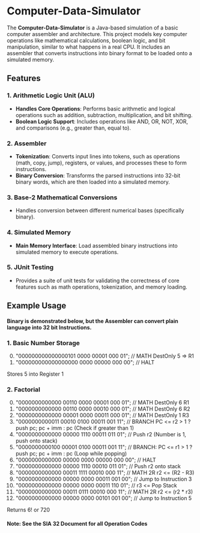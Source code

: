 # Computer-Data-Simulator

The **Computer-Data-Simulator** is a Java-based simulation of a basic computer assembler and architecture. This project models key computer operations like mathematical calculations, boolean logic, and bit manipulation, similar to what happens in a real CPU. It includes an assembler that converts instructions into binary format to be loaded onto a simulated memory.

## Features

### 1. Arithmetic Logic Unit (ALU)
- **Handles Core Operations**: Performs basic arithmetic and logical operations such as addition, subtraction, multiplication, and bit shifting.
- **Boolean Logic Support**: Includes operations like AND, OR, NOT, XOR, and comparisons (e.g., greater than, equal to).

### 2. Assembler
- **Tokenization**: Converts input lines into tokens, such as operations (math, copy, jump), registers, or values, and processes these to form instructions.
- **Binary Conversion**: Transforms the parsed instructions into 32-bit binary words, which are then loaded into a simulated memory.

### 3. Base-2 Mathematical Conversions
- Handles conversion between different numerical bases (specifically binary).

### 4. Simulated Memory
- **Main Memory Interface**: Load assembled binary instructions into simulated memory to execute operations.

### 5. JUnit Testing
- Provides a suite of unit tests for validating the correctness of core features such as math operations, tokenization, and memory loading.

## Example Usage
#### Binary is demonstrated below, but the Assembler can convert plain language into 32 bit Instructions.

### 1. Basic Number Storage

0) "000000000000000101 0000 00001 000 01"; // MATH DestOnly 5 => R1
1) "000000000000000000 0000 00000 000 00"; // HALT

Stores 5 into Register 1

### 2. Factorial

0) "0000000000000 00110 0000 00001 000 01"; // MATH DestOnly 6 R1
1) "0000000000000 00110 0000 00010 000 01"; // MATH DestOnly 6 R2 
2) "0000000000000 00001 0000 00011 000 01"; // MATH DestOnly 1 R3
3) "0000000000011 00010 0100 00011 001 11"; // BRANCH PC <= r2 > 1 ? push pc; pc + imm : pc (Check if greater than 1)
4) "0000000000000 00000 1110 00011 011 01"; // Push r2 (Number is 1, push onto stack)
5) "0000000000100 00001 0100 00011 001 11"; // BRANCH: PC <= r1 > 1 ? push pc; pc + imm : pc (Loop while popping)
6) "0000000000000 00000 0000 00000 000 00"; // HALT 
7) "0000000000000 00000 1110 00010 011 01"; // Push r2 onto stack
8) "0000000000000 00011 1111 00010 000 11"; // MATH 2R r2 <= (R2 - R3)
9) "0000000000000 00000 0000 00011 001 00"; // Jump to Instruction 3
10) "0000000000000 00000 0000 00011 110 01"; // r3 <= Pop Stack
11) "0000000000000 00011 0111 00010 000 11"; // MATH 2R r2 <= (r2 * r3)
12) "0000000000000 00000 0000 00101 001 00"; // Jump to Instruction 5
		      
Returns 6! or 720

#### Note: See the SIA 32 Document for all Operation Codes

